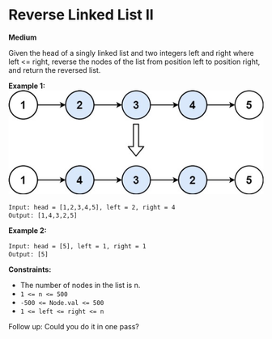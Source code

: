 # Reverse Linked List II
**Medium**

Given the head of a singly linked list and two integers left and right where left <= right, reverse the nodes of the list from position left to position right, and return the reversed list.


**Example 1:**  
![Rotate part of linked list](./rev2ex2.jpeg)
```
Input: head = [1,2,3,4,5], left = 2, right = 4
Output: [1,4,3,2,5]
```
**Example 2:**

```
Input: head = [5], left = 1, right = 1
Output: [5]
```
 

**Constraints:**

- The number of nodes in the list is n.
- `1 <= n <= 500`
- `-500 <= Node.val <= 500`
- `1 <= left <= right <= n`
 

Follow up: Could you do it in one pass?